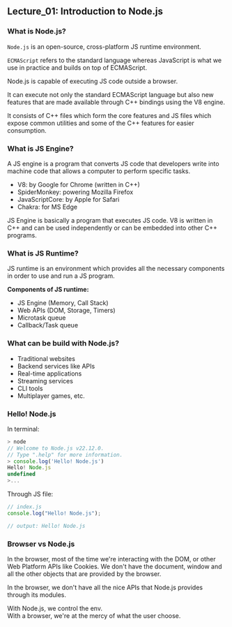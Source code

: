 ## Lecture_01: Introduction to Node.js

### What is Node.js?
`Node.js` is an open-source, cross-platform JS runtime environment.<br>

`ECMAScript` refers to the standard language whereas JavaScript is what we use in practice and builds on top of ECMAScript.<br>

Node.js is capable of executing JS code outside a browser.<br>

It can execute not only the standard ECMAScript language but also new features that are made available through C++ bindings using the V8 engine.

It consists of C++ files which form the core features and JS files which expose common utilities and some of the C++ features for easier consumption.

### What is JS Engine?
A JS engine is a program that converts JS code that developers write into machine code that allows a computer to perform specific tasks.

- V8: by Google for Chrome (written in C++)
- SpiderMonkey: powering Mozilla Firefox
- JavaScriptCore: by Apple for Safari
- Chakra: for MS Edge

JS Engine is basically a program that executes JS code. V8 is written in C++ and can be used independently or can be embedded into other C++ programs.

### What is JS Runtime?
JS runtime is an environment which provides all the necessary components in order to use and run a JS program.<br>

**Components of JS runtime:**
- JS Engine (Memory, Call Stack)
- Web APIs (DOM, Storage, Timers)
- Microtask queue
- Callback/Task queue

### What can be build with Node.js?
- Traditional websites
- Backend services like APIs
- Real-time applications
- Streaming services
- CLI tools
- Multiplayer games, etc.

### Hello! Node.js
In terminal:
```js
> node
// Welcome to Node.js v22.12.0.
// Type ".help" for more information.
> console.log('Hello! Node.js')
Hello! Node.js
undefined
>...
```

Through JS file:
```js
// index.js
console.log("Hello! Node.js");

// output: Hello! Node.js
```

### Browser vs Node.js
In the browser, most of the time we're interacting with the DOM, or other Web Platform APIs like Cookies. We don't have the document, window and all the other objects that are provided by the browser.<br>

In the browser, we don't have all the nice APIs that Node.js provides through its modules.<br>

With Node.js, we control the env.<br>
With a browser, we're at the mercy of what the user choose.